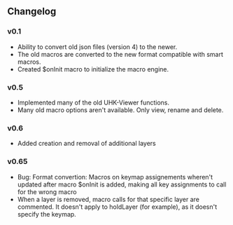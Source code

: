 ## Changelog

### v0.1
- Ability to convert old json files (version 4) to the newer.
- The old macros are converted to the new format compatible with smart macros.
- Created $onInit macro to initialize the macro engine.

### v0.5
- Implemented many of the old UHK-Viewer functions.
- Many old macro options aren't available. Only view, rename and delete.

### v0.6
- Added creation and removal of additional layers

### v0.65
- Bug: Format convertion: Macros on keymap assignements wheren't updated after macro $onInit is added, making all key assignments to call for the wrong macro
- When a layer is removed, macro calls for that specific layer are commented. It doesn't apply to holdLayer (for example), as it doesn't specify the keymap.
